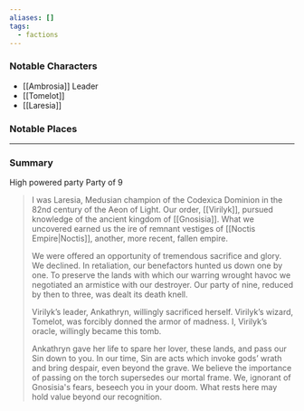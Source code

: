 ```yaml
---
aliases: []
tags:
  - factions
---
```

### Notable Characters
- [[Ambrosia]] Leader 
- [[Tomelot]]
- [[Laresia]]


### Notable Places


___
### Summary
High powered party
Party of 9

>I was Laresia, Medusian champion of the Codexica Dominion in the 82nd century of the Aeon of Light. Our order, [[Virilyk]], pursued knowledge of the ancient kingdom of [[Gnosisia]]. What we uncovered earned us the ire of remnant vestiges of [[Noctis Empire|Noctis]], another, more recent, fallen empire.
>
>We were offered an opportunity of tremendous sacrifice and glory. We declined. In retaliation, our benefactors hunted us down one by one. To preserve the lands with which our warring wrought havoc we negotiated an armistice with our destroyer. Our party of nine, reduced by then to three, was dealt its death knell. 
>
>Virilyk’s leader, Ankathryn, willingly sacrificed herself. Virilyk’s wizard, Tomelot, was forcibly donned the armor of madness. I, Virilyk’s oracle, willingly became this tomb. 
>
>Ankathryn gave her life to spare her lover, these lands, and pass our Sin down to you. In our time, Sin are acts which invoke gods’ wrath and bring despair, even beyond the grave. We believe the importance of passing on the torch supersedes our mortal frame. We, ignorant of Gnosisia's fears, beseech you in your doom. What rests here may hold value beyond our recognition.